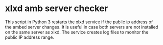 # xlxd amb server checker
This script in Python 3 restarts the xlxd service if the public ip address of the ambed server changes. It is useful in case both servers are not installed on the same server as xlxd. The service creates log files to monitor the public IP address range.
